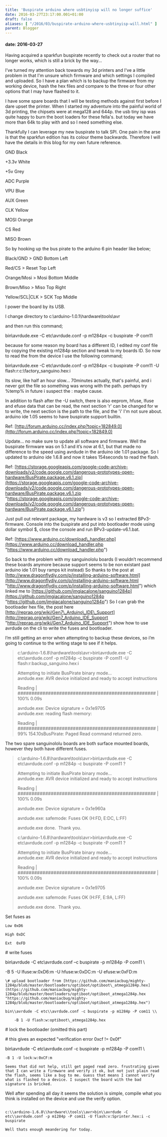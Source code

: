 ```yaml
---
title: 'Buspirate arduino where usbtinyisp will no longer suffice'
date: 2016-03-27T23:17:00.001+01:00
draft: false
aliases: [ "/2016/03/buspirate-arduino-where-usbtinyisp-will.html" ]
parent: Blogger
---
```

#### date: 2016-03-27

Having acquired a sparkfun buspirate recently to check out a router that no longer works, which is still a brick by the way...

I’ve turned my attention back towards my 3d printers and I've a little problem in that I'm unsure which firmware and which settings I compiled and uploaded. So I have a plan which is to backup the firmware from my working device, hash the hex files and compare to the three or four other options that I may have flashed to it.

I have some spare boards that I will be testing methods against first before I dare upset the printer. When I started my adventure into the painful world of 3d printing, the chipsets were at mega128 and 644p. the usb tiny isp was quite happy to burn the boot loaders for these fella's. but today we have more than 64k to play with and so I need something else.

Thankfully I can leverage my new buspirate to talk SPI. One pain in the arse is that the sparkfun edition has its colour theme backwards. Therefore I will have the details in this blog for my own future reference.

GND Black

+3.3v White

+5v Grey

ADC Purple

VPU Blue

AUX Green

CLK Yellow

MOSI Orange

CS Red

MISO Brown

So by hooking up the bus pirate to the arduino 6 pin header like below;

Black/GND > GND Bottom Left

Red/CS > Reset Top Left

Orange/Mosi > Mosi Bottom Middle

Brown/Miso > Miso Top Right

Yellow/SCL|CLK > SCK Top Middle

I power the board by its USB.

I change directory to c:\\arduino-1.0.1\\hardware\\tools\\avr

and then run this command;

bin\\avrdude.exe -C etc\\avrdude.conf -p m1284px -c buspirate -P com11

because for some reason my board has a different ID, I edited my conf file by copying the existing m1284p section and tweak to my boards ID. So now to read the from the device I use the following command;

bin\\avrdude.exe -C etc\\avrdude.conf -p m1284px -c buspirate -P com11 -U flash:r:c:\\factory\_sanguino.hex:i

Its slow, like half an hour slow... 70minutes actually, that's painful, and i never got the file so something was wrong with the path. perhaps try %temp% in future i suspect the : maybe cause.

In addition to flash after the -U switch, there is also eeprom, hfuse, lfuse and efuse data that can be read, the next section 'r' can be changed for w to write, the next section is the path to the file, and the 'i' I'm not sure about. arduino ide 1.05 seems to have buspirate support builtin.

Ref: [http://forum.arduino.cc/index.php?topic=182849.0](http://forum.arduino.cc/index.php?topic=182849.0)

Update… no make sure to update all software and firmware. Well the buspirate firmware was on 5.1 and it’s now at 6.1, but that made no difference to the speed using avrdude in the arduino ide 1.01 package. So I updated to arduino ide 1.6.8 and now it takes 154seconds to read the flash.

Ref: [https://storage.googleapis.com/google-code-archive-downloads/v2/code.google.com/dangerous-prototypes-open-hardware/BusPirate.package.v6.1.zip](https://storage.googleapis.com/google-code-archive-downloads/v2/code.google.com/dangerous-prototypes-open-hardware/BusPirate.package.v6.1.zip "https://storage.googleapis.com/google-code-archive-downloads/v2/code.google.com/dangerous-prototypes-open-hardware/BusPirate.package.v6.1.zip")

Just pull out relevant package, my hardware is v3 so I extracted BPv3-firmware. Console into the buspirate and put into bootloader mode using dollar symbol $, close the console and run BPv3-update-v6.1.bat.

Ref: [https://www.arduino.cc/download\_handler.php](https://www.arduino.cc/download_handler.php "https://www.arduino.cc/download_handler.php")

So back to the problem with my sanguinololu boards (I wouldn’t recommend these boards anymore because support seems to be non existant past arduino ide 1.01 buy ramps kit instead) So thanks to the post at [http://www.dragonflydiy.com/p/installing-arduino-software.html](http://www.dragonflydiy.com/p/installing-arduino-software.html "http://www.dragonflydiy.com/p/installing-arduino-software.html") which linked me to [https://github.com/jmgiacalone/sanguino1284p](https://github.com/jmgiacalone/sanguino1284p "https://github.com/jmgiacalone/sanguino1284p") So I can grab the bootloader hex file, the post here [http://reprap.org/wiki/Gen7\_Arduino\_IDE\_Support](http://reprap.org/wiki/Gen7_Arduino_IDE_Support "http://reprap.org/wiki/Gen7_Arduino_IDE_Support") show how to use avrdude on the cli to write the fuses and bootloader.

I’m still getting an error when attempting to backup these devices, so i’m going to continue to the writing stage to see if it helps.

> c:\\arduino-1.6.8\\hardware\\tools\\avr>bin\\avrdude.exe -C etc\\avrdude.conf -p m1284p -c buspirate -P com11 -U flash:r:backup\_sanguino.hex:i
> 
> Attempting to initiate BusPirate binary mode...  
> avrdude.exe: AVR device initialized and ready to accept instructions
> 
> Reading | ################################################## | 100% 0.09s
> 
> avrdude.exe: Device signature = 0x1e9705  
> avrdude.exe: reading flash memory:
> 
> Reading | ################################################## | 99% 154.10sBusPirate: Paged Read command returned zero.  

The two spare sanguinololu boards are both surface mounted boards, however they both have different fuses.

> c:\\arduino-1.6.8\\hardware\\tools\\avr>bin\\avrdude.exe -C etc\\avrdude.conf -p m1284p -c buspirate -P com11 ?
> 
> Attempting to initiate BusPirate binary mode...  
> avrdude.exe: AVR device initialized and ready to accept instructions
> 
> Reading | ################################################## | 100% 0.09s
> 
> avrdude.exe: Device signature = 0x1e960a
> 
> avrdude.exe: safemode: Fuses OK (H:FD, E:DC, L:FF)
> 
> avrdude.exe done.  Thank you.
> 
>   
> c:\\arduino-1.6.8\\hardware\\tools\\avr>bin\\avrdude.exe -C etc\\avrdude.conf -p m1284p -c buspirate -P com11 ?
> 
> Attempting to initiate BusPirate binary mode...  
> avrdude.exe: AVR device initialized and ready to accept instructions
> 
> Reading | ################################################## | 100% 0.09s
> 
> avrdude.exe: Device signature = 0x1e9705
> 
> avrdude.exe: safemode: Fuses OK (H:FF, E:9A, L:FF)
> 
> avrdude.exe done.  Thank you.

Set fuses as

```
Low 0xD6
  
High 0xDC
  
Ext  0xFD
``````
\# write fuses
  
bin\\avrdude -C etc\\avrdude.conf –c buspirate -p m1284p -P com11 \\
  
   -B 5 -U lfuse:w:0xD6:m -U hfuse:w:0xDC:m -U efuse:w:0xFD:m
  

``````
\# upload bootloader from [https://github.com/maniacbug/mighty-1284p/blob/master/bootloaders/optiboot/optiboot\_atmega1284p.hex](https://github.com/maniacbug/mighty-1284p/blob/master/bootloaders/optiboot/optiboot_atmega1284p.hex "https://github.com/maniacbug/mighty-1284p/blob/master/bootloaders/optiboot/optiboot_atmega1284p.hex")
  
bin\\avrdude -C etc\\avrdude.conf -c buspirate -p m1284p -P com11 \\
  
    -B 1 -U flash:w:optiboot\_atmega1284p.hex 
``````
\# lock the bootloader (omitted this part)
  
\# this gives an expected "verification error 0xcf != 0x0f"
  
bin\\avrdude -C etc\\avrdude.conf -c buspirate -p m1284p -P com11 \\
  
    -B 1 -U lock:w:0xCF:m 
  

``````
Seems that did not help, still get paged read zero. frustrating given that I can write a firmware and verify it ok, but not just plain read the flash, seems like a bug to me. Guess that means I cannot verify what is flashed to a device. I suspect the board with the bad signature is bricked.
``````
Well after spending all day it seems the solution is simple, compile what you think is installed on the device and use the verify option.
```

c:\\arduino-1.6.8\\hardware\\tools\\avr>bin\\avrdude -C etc\\avrdude.conf -p m1284p -P com11 -U flash:v:Sprinter.hex:i -c buspirate

Well thats enough meandering for today.